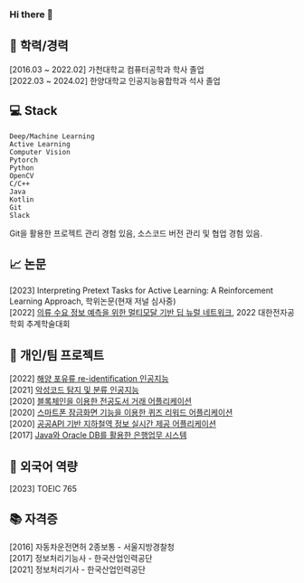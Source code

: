### Hi there 👋

## 🌱 학력/경력
[2016.03 ~ 2022.02] 가천대학교 컴퓨터공학과 학사 졸업 <br/>
[2022.03 ~ 2024.02] 한양대학교 인공지능융합학과 석사 졸업

## 💻 Stack

```
Deep/Machine Learning
Active Learning
Computer Vision
Pytorch
Python
OpenCV
C/C++
Java
Kotlin
Git
Slack
```
Git을 활용한 프로젝트 관리 경험 있음, 소스코드 버전 관리 및 협업 경험 있음.

## 📈 논문
[2023] Interpreting Pretext Tasks for Active Learning: A Reinforcement Learning Approach, 학위논문(현재 저널 심사중) <br/>
[2022] [의류 수요 정보 예측을 위한 멀티모달 기반 딥 뉴럴 네트워크](https://github.com/DongJooKim1541/A-multi-modal-deep-neural-network-for-predicting-clothing-demand), 2022 대한전자공학회 추계학술대회 <br/>

## 🤔 개인/팀 프로젝트 
[2022] [해양 포유류 re-identification 인공지능](https://github.com/DongJooKim1541/happy_whale_and_dolphin_reid) <br/>
[2021] [악성코드 탐지 및 분류 인공지능](https://github.com/leejiyoon7/Malware-detection-and-classification) <br/>
[2020] [블록체인을 이용한 전공도서 거래 어플리케이션](https://github.com/leejiyoon7/GBB_Cotton) <br/>
[2020] [스마트폰 잠금화면 기능을 이용한 퀴즈 리워드 어플리케이션](https://github.com/DongJooKim1541/AndroidProjects_Graduation_project) <br/>
[2020] [공공API 기반 지하철역 정보 실시간 제공 어플리케이션](https://github.com/DongJooKim1541/AndroidProjects_realtimeSubway) <br/>
[2017] [Java와 Oracle DB를 활용한 은행업무 시스템](https://github.com/DongJooKim1541/Java_project/tree/master)

## 💬 외국어 역량
[2023] TOEIC 765

## 📚 자격증
[2016] 자동차운전면허 2종보통 - 서울지방경찰청 <br/>
[2017] 정보처리기능사 - 한국산업인력공단 <br/>
[2021] 정보처리기사 - 한국산업인력공단

<!--
**DongJooKim1541/DongJooKim1541** is a ✨ _special_ ✨ repository because its `README.md` (this file) appears on your GitHub profile.

Here are some ideas to get you started:

- 🔭 I’m currently working on ...
- 🌱 I’m currently learning ...
- 👯 I’m looking to collaborate on ...
- 🤔 I’m looking for help with ...
- 💬 Ask me about ...
- 📫 How to reach me: ...
- 😄 Pronouns: ...
- ⚡ Fun fact: ...
-->
